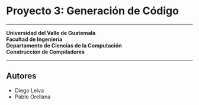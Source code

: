 # Proyecto 3: Generación de Código
---

**Universidad del Valle de Guatemala**\
**Facultad de Ingeniería**\
**Departamento de Ciencias de la Computación**\
**Construcción de Compiladores**

---

## Autores
- Diego Leiva
- Pablo Orellana